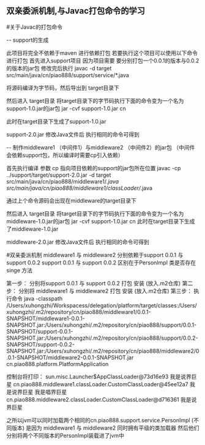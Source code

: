 ##  双亲委派机制,与Javac打包命令的学习

  #关于Javac的打包命令
  
  -- support的生成
  
  此项目将完全不依赖于maven 进行依赖打包 若要执行这个项目可以使用以下命令进行打包
  首先进入support项目
  因为项目需要 要分别打包一个0.0.1的版本与0.0.2的版本的jar包
  修改完后执行
  javac -d target src/main/java/cn/piao888/support/service/*.java    
  
  将源码编译为字节码，然后导出到 target目录下
  
  然后进入 target目录 将target目录下的字节码执行下面的命令变为一个名为support-1.0.jar的jar包
  jar -cvf support-1.0.jar cn
  
  此时在target目录下生成了support-1.0.jar
  
  support-2.0.jar 修改Java文件后 执行相同的命令可得到
  
  
  -- 制作middleware1 （中间件1）与middleware2 （中间件2）的jar包   （中间件会依赖support包，所以编译时需要cp引入依赖）
  
  首先执行编译 参数 cp 指向项目依赖的support的jar包所在位置
  javac -cp ../support/target/support-2.0.jar -d target src/main/java/cn/piao888/middleware1/*.java src/main/java/cn/piao888/middleware1/classLoader/*.java 
  
  通过上个命令源码会出现在middleware的target目录下
  
  然后进入 target目录 将target目录下的字节码执行下面的命令变为一个名为middleware-1.0.jar的jar包
  jar -cvf support-1.0.jar cn
  此时在target目录下生成了middleware-1.0.jar
  
  middleware-2.0.jar 修改Java文件后 执行相同的命令可得到
  
  
  #双亲委派机制
  middleware1 与 middleware2 分别依赖于support 0.0.1 与 support 0.0.2
  support 0.0.1 与 support 0.0.2 区别在于PersonImpl 类是否存在singe 方法
 
  第一步：
    分别将support 0.0.1 与 support 0.0.2 打包 安装   (放入.m2仓库)
  第二步：
    分别将 middleware1 与 middleware2 打包 安装  (放入.m2仓库)
  第三步：
    执行命令
    java -classpath /Users/xuhongzhi/Workspacess/delegation/platform/target/classes:/Users/xuhongzhi/.m2/repository/cn/piao888/middleware1/0.0.1-SNAPSHOT/middleware1-0.0.1-SNAPSHOT.jar:/Users/xuhongzhi/.m2/repository/cn/piao888/support/0.0.1-SNAPSHOT/support-0.0.1-SNAPSHOT.jar:/Users/xuhongzhi/.m2/repository/cn/piao888/support/0.0.2-SNAPSHOT/support-0.0.2-SNAPSHOT.jar:/Users/xuhongzhi/.m2/repository/cn/piao888/middleware2/0.0.1-SNAPSHOT/middleware2-0.0.1-SNAPSHOT.jar cn.piao888.platform.PlatformApplication
 
   控制台将打印：
  sun.misc.Launcher$AppClassLoader@73d16e93
  我是说界巨星
  cn.piao888.middleware1.classLoader.CustomClassLoader@45ee12a7
  我是说界巨星
  我是唱界巨星
  cn.piao888.middleware2.classLoader.CustomClassLoader@d716361
  我是说界巨星
 
  之所以jvm可以同时加载两个相同的cn.piao888.support.service.PersonImpl (不同版本)
  是因为 middleware1 与 middleware2 同时拥有平级的类加载器 然后他们分别将两个不同版本的PersonImpl装载进了jvm中
  
